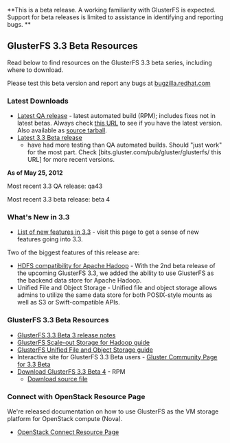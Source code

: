 **This is a beta release.
A working familiarity with GlusterFS is expected. Support for beta
releases is limited to assistance in identifying and reporting bugs.
**

GlusterFS 3.3 Beta Resources
----------------------------

Read below to find resources on the GlusterFS 3.3 beta series, including
where to download.

Please test this beta version and report any bugs at
[bugzilla.redhat.com](http://bugzilla.redhat.com)

### Latest Downloads

-   [Latest QA
    release](http://bits.gluster.com/pub/gluster/glusterfs/3.3.0qa43/) -
    latest automated build (RPM); includes fixes not in latest betas.
    Always check [this
    URL](http://bits.gluster.com/pub/gluster/glusterfs/) to see if you
    have the latest version. Also available as [source
    tarball](http://bits.gluster.com/pub/gluster/glusterfs/src/glusterfs-3.3.0qa43.tar.gz).
-   [Latest 3.3 Beta
    release](http://bits.gluster.com/pub/gluster/glusterfs/3.3.0beta4/x86_64/)
    - have had more testing than QA automated builds. Should "just work"
    for the most part. Check [bits.gluster.com/pub/gluster/glusterfs/
    this URL] for more recent versions.

**As of May 25, 2012**

Most recent 3.3 QA release: qa43

Most recent 3.3 beta release: beta 4

### What's New in 3.3

-   [List of new features in 3.3](WhatsNew3.3 "wikilink") - visit this
    page to get a sense of new features going into 3.3.

Two of the biggest features of this release are:

-   [HDFS compatibility for Apache Hadoop](Hadoop "wikilink") - With the
    2nd beta release of the upcoming GlusterFS 3.3, we added the ability
    to use GlusterFS as the backend data store for Apache Hadoop.
-   Unified File and Object Storage - Unified file and object storage
    allows admins to utilize the same data store for both POSIX-style
    mounts as well as S3 or Swift-compatible APIs.

### GlusterFS 3.3 Beta Resources

-   [GlusterFS 3.3 Beta 3 release
    notes](http://download.gluster.org/pub/gluster/glusterfs/qa-releases/3.3.0beta3/GlusterFS-3.3-Release_Notes-en-US.pdf)
-   [GlusterFS Scale-out Storage for Hadoop
    guide](http://download.gluster.org/pub/gluster/glusterfs/qa-releases/3.3-beta-2/Gluster_Hadoop_Compatible_Storage.pdf)
-   [GlusterFS Unified File and Object Storage
    guide](http://download.gluster.org/pub/gluster/glusterfs/qa-releases/3.3-beta-2/Gluster_Unified_File_and_Object_Storage.pdf)
-   Interactive site for GlusterFS 3.3 Beta users - [Gluster Community
    Page for 3.3
    Beta](http://community.gluster.org/t/glusterfs-3-3-beta/)
-   [Download GlusterFS 3.3 Beta
    4](http://bits.gluster.com/pub/gluster/glusterfs/3.3.0beta4/) - RPM
    -   [Download source
        file](http://bits.gluster.com/pub/gluster/glusterfs/src/glusterfs-3.3.0beta4.tar.gz)

### Connect with OpenStack Resource Page

We're released documentation on how to use GlusterFS as the VM storage
platform for OpenStack compute (Nova).

-   [OpenStack Connect Resource Page](OSConnect "wikilink")